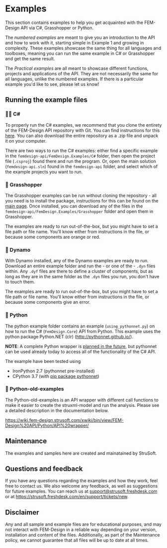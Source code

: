 # Examples
This section contains examples to help you get acquainted with the FEM-Design API via C#, Grasshopper or Python.

The _numbered examples_ are meant to give you an introduction to the API and how to work with it, starting simple in Example 1 and growing in complexity. These examples showcase the same thing for all languages and toolboxes, meaning you can run the same example in C# or Grasshopper and get the same result.

The _Practical examples_ are all meant to showcase different functions, projects and applications of the API. They are not necessarily the same for all languages, unlike the numbered examples. If there is a particular example you'd like to see, please let us know!

## Running the example files

### 👩‍💻 C#
To properly run the C# examples, we recommend that you clone the entirety of the FEM-Design API repository with Git. You can find instructions for this [here](https://docs.github.com/en/repositories/creating-and-managing-repositories/cloning-a-repository). You can also download the entire repository as a .zip file and unpack it on your computer.

There are two ways to run the C# examples: either find a specific example in the `femdesign-api/FemDesign.Examples/C#` folder, then open the project file (`.csproj`) found there and run the program. Or, open the main solution (`femdesign-api.sln`) found in the `femdesign-api` folder, and select which of the example projects you want to run. 

### 🦗 Grasshopper
The Grasshopper examples can be run without cloning the repository - all you need is to install the package, instructions for this can be found on the [main page](https://github.com/strusoft/femdesign-api#-grasshopper). Once installed, you can download any of the files in the `femdesign-api/FemDesign.Examples/Grasshopper` folder and open them in Grasshopper.

The examples are ready to run out-of-the-box, but you might have to set a file path or file name. You'll know either from instructions in the file, or because some components are orange or red.

### 🤖 Dynamo
With Dynamo installed, any of the Dynamo examples are ready to run. Download an entire example folder and run the - or one of the - `.dyn` files within. Any `.dyf` files are there to define a cluster of components, but as long as they are in the same folder as the `.dyn` files you run, you don't have to touch them.

The examples are ready to run out-of-the-box, but you might have to set a file path or file name. You'll know either from instructions in the file, or because some components give an error.

### 🐍 Python
The python example folder contains an example (`using_pythonnet.py`) on how to run the C# (`FemDesign.Core`) API from Python. This example uses the python package Python.NET (clr) (http://pythonnet.github.io/).

**NOTE**: A complete Python wrapper is [planned in the future](https://github.com/strusoft/femdesign-api/issues/221), but pythonnet can be used already today to access all of the functionality of the C# API.

The example have been tested using
- IronPython 2.7 (pythonnet pre-installed)
- CPython 3.7 (with [pip package pythonnet](https://pypi.org/project/pythonnet/))

### 🐉 Python-old-examples
The Python-old-examples is an API wrapper with different call functions to make it easier to create the struxml-model and run the analysis. Please see a detailed description in the documentation below.

https://wiki.fem-design.strusoft.com/xwiki/bin/view/FEM-Design%20API/Python/API%20wrapper/

## Maintenance
The examples and samples here are created and mainatained by StruSoft. 
## Questions and feedback
If you have any questions regarding the examples and how they work, feel free to contact us. We also welcome any feedback, as well as suggestions for future examples. You can reach us at support@strusoft.freshdesk.com or at https://strusoft.freshdesk.com/en/support/tickets/new.

## Disclaimer
Any and all sample and example files are for educational purposes, and may not interact with FEM-Design in a reliable way depending on your version, installation and content of the files. Additionally, as part of the Maintenance policy, we cannot guarantee that all files will be up to date at all times.
